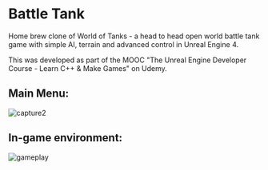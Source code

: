 # Battle Tank
Home brew clone of World of Tanks - a head to head open world battle tank game with simple AI, terrain and advanced control in Unreal Engine 4.

This was developed as part of the MOOC "The Unreal Engine Developer Course - Learn C++ & Make Games" on Udemy. 

## Main Menu:
![capture2](https://cloud.githubusercontent.com/assets/18660838/24223613/4d233880-0f57-11e7-8935-acd5f16f5172.JPG)


## In-game environment:
![gameplay](https://cloud.githubusercontent.com/assets/18660838/24272230/98ba0376-101c-11e7-82b5-2e40629e6ad3.jpg)
